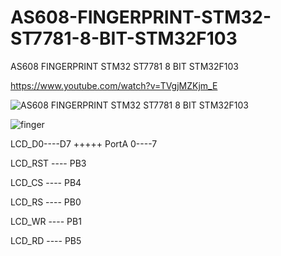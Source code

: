 # AS608-FINGERPRINT-STM32-ST7781-8-BIT-STM32F103
AS608 FINGERPRINT STM32 ST7781 8 BIT STM32F103

https://www.youtube.com/watch?v=TVgjMZKjm_E

![AS608 FINGERPRINT STM32 ST7781 8 BIT STM32F103](https://github.com/offpic/AS608-FINGERPRINT-STM32-ST7781-8-BIT-STM32F103/assets/31142397/209a38fb-5976-4ba1-9450-05743e9fdafb)

![finger](https://github.com/offpic/AS608-FINGERPRINT-STM32-ST7781-8-BIT-STM32F103/assets/31142397/77a562a6-b2aa-4422-95ff-1b00162bb48d)


LCD_D0----D7 +++++   PortA 0----7   

LCD_RST    ----     PB3

LCD_CS     ----     PB4

LCD_RS    ----      PB0

LCD_WR   ----       PB1

LCD_RD    ----      PB5
